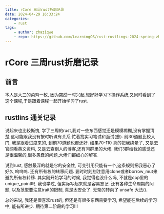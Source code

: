 ```yaml
---
title: rCore 三周rust折磨记录
date: 2024-04-29 16:33:24
categories:
    - rust
tags:
    - author: zhaziqwe
    - repo: https://github.com/LearningOS/rust-rustlings-2024-spring-zhaziqwe
---
```


# rCore 三周rust折磨记录

## 前言

本人是大三的菜鸡一枚, 因为突然一时兴起,想好好学习下操作系统,又同时看到了这个课程,于是跟着课程一起开始学习了rust.

## rustlins 通关记录

说起来也比较惭愧, 学了三周的rust,我对一些东西感觉还是模模糊糊,没有掌握清楚,这可能跟我没有按时听课有关系,忙着找实习笔试和面试(悲).
前30道题比较入门, 我是跟着进度来的, 到前70道题也都还好. 结果70-110 真的把我绕晕了, 又是去官网看英文资料, 又是去查别人的博客,还有问群里的大佬.
我们3群给我的感觉还是很温馨的,很多愚蠢的问题,大佬们都细心的解答.

说到rust, 感触最深的就是它的安全性, 可变引用只能有一个,这条规则把我恶心了好久 呜呜呜. 还有所有权的转移问题. 要时时刻刻注意用clone或者borrow_mut来避免所有权转移.
其实刚开始学习的时候, 我觉得也没什么吗, 不就是cpp里的unique_point吗, 我也学过, 但实际写起来就是容易忘记. 还有各种生命周期的问题, 以及范型要注意trait的限制, 真是太安全了. 无奈的转向了 unsafe 大法().

总的来说, 我还是很喜欢rust的, 但还是有很多东西需要学习, 希望能在后续的学习中, 能有所进步. 期待第二阶段的学习!!!